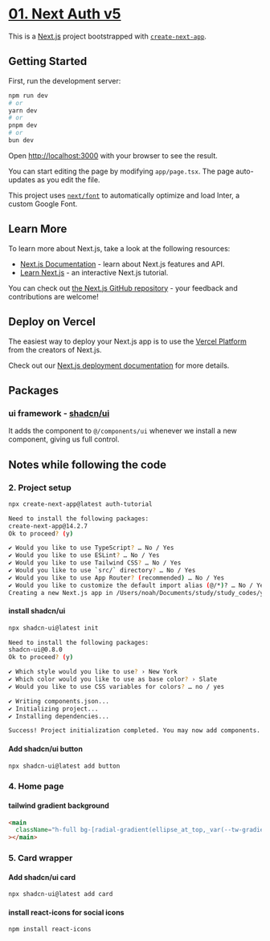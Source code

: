 # [01. Next Auth v5](https://www.youtube.com/watch?v=1MTyCvS05V4)

This is a [Next.js](https://nextjs.org/) project bootstrapped with [`create-next-app`](https://github.com/vercel/next.js/tree/canary/packages/create-next-app).

## Getting Started

First, run the development server:

```bash
npm run dev
# or
yarn dev
# or
pnpm dev
# or
bun dev
```

Open [http://localhost:3000](http://localhost:3000) with your browser to see the result.

You can start editing the page by modifying `app/page.tsx`. The page auto-updates as you edit the file.

This project uses [`next/font`](https://nextjs.org/docs/basic-features/font-optimization) to automatically optimize and load Inter, a custom Google Font.

## Learn More

To learn more about Next.js, take a look at the following resources:

- [Next.js Documentation](https://nextjs.org/docs) - learn about Next.js features and API.
- [Learn Next.js](https://nextjs.org/learn) - an interactive Next.js tutorial.

You can check out [the Next.js GitHub repository](https://github.com/vercel/next.js/) - your feedback and contributions are welcome!

## Deploy on Vercel

The easiest way to deploy your Next.js app is to use the [Vercel Platform](https://vercel.com/new?utm_medium=default-template&filter=next.js&utm_source=create-next-app&utm_campaign=create-next-app-readme) from the creators of Next.js.

Check out our [Next.js deployment documentation](https://nextjs.org/docs/deployment) for more details.

## Packages

### ui framework - [shadcn/ui](https://ui.shadcn.com/)

It adds the component to `@/components/ui` whenever we install a new component, giving us full control.

## Notes while following the code

### 2. Project setup

```sh
npx create-next-app@latest auth-tutorial

Need to install the following packages:
create-next-app@14.2.7
Ok to proceed? (y)

✔ Would you like to use TypeScript? … No / Yes
✔ Would you like to use ESLint? … No / Yes
✔ Would you like to use Tailwind CSS? … No / Yes
✔ Would you like to use `src/` directory? … No / Yes
✔ Would you like to use App Router? (recommended) … No / Yes
✔ Would you like to customize the default import alias (@/*)? … No / Yes
Creating a new Next.js app in /Users/noah/Documents/study/study_codes/youtube/nextjs-practice/nextjs-practice-git/auth-tutorial.
```

#### install shadcn/ui

```sh
npx shadcn-ui@latest init

Need to install the following packages:
shadcn-ui@0.8.0
Ok to proceed? (y)

✔ Which style would you like to use? › New York
✔ Which color would you like to use as base color? › Slate
✔ Would you like to use CSS variables for colors? … no / yes

✔ Writing components.json...
✔ Initializing project...
✔ Installing dependencies...

Success! Project initialization completed. You may now add components.
```

#### Add shadcn/ui button

```sh
npx shadcn-ui@latest add button
```

### 4. Home page

#### tailwind gradient background

```html
<main
  className="h-full bg-[radial-gradient(ellipse_at_top,_var(--tw-gradient-stops))] from-sky-400 to-blue-800"
></main>
```

### 5. Card wrapper

#### Add shadcn/ui card

```sh
npx shadcn-ui@latest add card
```

#### install react-icons for social icons

```sh
npm install react-icons
```

